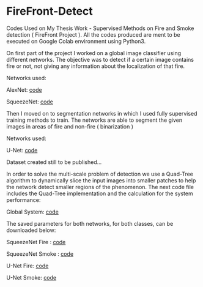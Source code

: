 # FireFront-Detect
Codes Used on My Thesis Work - Supervised Methods on Fire and Smoke detection ( FireFront Project ).
All the codes produced are ment to be executed on Google Colab environment using Python3.


On first part of the project I worked on a global image classifier using different networks. The objective was to detect if a certain image contains fire or not, not giving any information about the localization of that fire.

Networks used:

AlexNet: [code](https://github.com/g0nzal0rd/FireFront-Detect/blob/master/Global%20Image%20Classifier/AlexNet/AlexNet%20Fire%20detection.ipynb)

SqueezeNet: [code](https://github.com/g0nzal0rd/FireFront-Detect/blob/master/Global%20Image%20Classifier/SquezeeNet/SqueezeNet)

Then I moved on to segmentation networks in which I used fully supervised training methods to train. The networks are able to segment the 
given images in areas of fire and non-fire ( binarization )

Networks used:

U-Net: [code](https://github.com/g0nzal0rd/FireFront-Detect/blob/master/Segmentation%20Networks/U-Net/U-Net/U-Net.ipynb)

Dataset created still to be published...

In order to solve the multi-scale problem of detection we use a Quad-Tree algorithm to dynamically slice the input images into smaller patches to help the network detect smaller regions of the phenomenon. The next code file includes the Quad-Tree implementation and the calculation for the system performance:

Global System: [code](https://github.com/g0nzal0rd/FireFront-Detect/blob/master/Global_System.ipynb)


The saved parameters for both networks, for both classes, can be downloaded below:

SqueezeNet Fire : [code](https://github.com/g0nzal0rd/FireFront-Detect/blob/master/TrainedNetworks/squeezenet_final.h5)

SqueezeNet Smoke : [code](https://github.com/g0nzal0rd/FireFront-Detect/blob/master/TrainedNetworks/squeezenet_smoke_final.h5)

U-Net Fire: [code](https://github.com/g0nzal0rd/FireFront-Detect/blob/master/TrainedNetworks/u-net_patch2.h5)

U-Net Smoke: [code](https://github.com/g0nzal0rd/FireFront-Detect/blob/master/TrainedNetworks/u-net_smoke5.h5)



